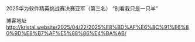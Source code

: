 2025华为软件精英挑战赛决赛亚军（第三名） “别看我只是一只羊”

博客地址 http://kristal.website/2025/04/22/2025%E8%BD%AF%E6%8C%91%E6%80%9D%E8%B7%AF%E5%88%86%E4%BA%AB/